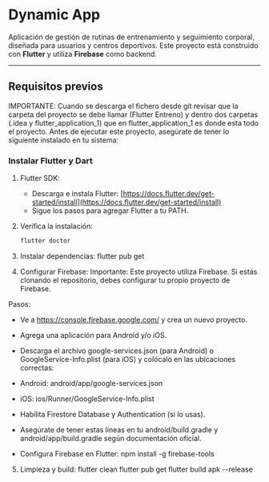 # Dynamic App

Aplicación de gestión de rutinas de entrenamiento y seguimiento corporal, diseñada para usuarios y centros deportivos. Este proyecto está construido con **Flutter** y utiliza **Firebase** como backend.

---

## Requisitos previos

IMPORTANTE: Cuando se descarga el fichero desde git revisar que la carpeta del proyecto se debe llamar (Flutter Entreno) y dentro dos carpetas (.idea y flutter_application_1) que en flutter_application_1 es donde esta todo el proyecto. 
Antes de ejecutar este proyecto, asegúrate de tener lo siguiente instalado en tu sistema:

### Instalar Flutter y Dart ###

1. Flutter SDK:
   - Descarga e instala Flutter: [https://docs.flutter.dev/get-started/install](https://docs.flutter.dev/get-started/install)
   - Sigue los pasos para agregar Flutter a tu PATH.

2. Verifica la instalación:
   ```bash
   flutter doctor

3. Instalar dependencias:
   flutter pub get

4. Configurar Firebase:
  Importante: Este proyecto utiliza Firebase. Si estás clonando el repositorio, debes configurar tu propio proyecto de Firebase.
  
  Pasos:
  - Ve a https://console.firebase.google.com/ y crea un nuevo proyecto.
  
  - Agrega una aplicación para Android y/o iOS.
  
  - Descarga el archivo google-services.json (para Android) o GoogleService-Info.plist (para iOS) y colócalo en las ubicaciones correctas:
  
  - Android: android/app/google-services.json
  
  - iOS: ios/Runner/GoogleService-Info.plist
  
  - Habilita Firestore Database y Authentication (si lo usas).
  
  - Asegúrate de tener estas líneas en tu android/build.gradle y android/app/build.gradle según documentación oficial.

  - Configura Firebase en Flutter: 
     npm install -g firebase-tools

5. Limpieza y build:
  flutter clean
  flutter pub get
  flutter build apk --release

